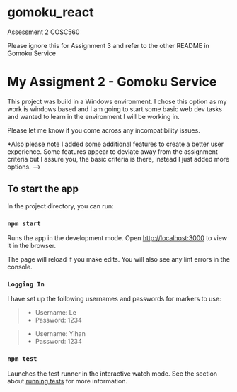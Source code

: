# gomoku_react
Assessment 2 COSC560

Please ignore this for Assignment 3 and refer to the other README in Gomoku Service

# My Assigment 2 - Gomoku Service

This project was build in a Windows environment. I chose this option as my work is windows based and I am going to start some basic web dev tasks and wanted to learn in the environment I will be working in. 

Please let me know if you come across any incompatibility issues. 

*Also please note I added some additional features to create a better user experience. Some features appear to deviate away from the assignment criteria but I assure you, the basic criteria is there, instead I just added more options. --> 


## To start the app

In the project directory, you can run:

### `npm start`

Runs the app in the development mode.
Open [http://localhost:3000](http://localhost:3000) to view it in the browser.

The page will reload if you make edits.
You will also see any lint errors in the console.

### `Logging In`

I have set up the following usernames and passwords for markers to use:

> * Username: Le
> * Password: 1234


> * Username: Yihan
> * Password: 1234

### `npm test`

Launches the test runner in the interactive watch mode.
See the section about [running tests](https://facebook.github.io/create-react-app/docs/running-tests) for more information.


